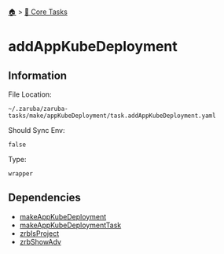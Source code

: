 <!--startTocHeader-->
[🏠](../README.md) > [🥝 Core Tasks](README.md)
# addAppKubeDeployment
<!--endTocHeader-->

## Information

File Location:

    ~/.zaruba/zaruba-tasks/make/appKubeDeployment/task.addAppKubeDeployment.yaml

Should Sync Env:

    false

Type:

    wrapper


## Dependencies

* [makeAppKubeDeployment](makeAppKubeDeployment.md)
* [makeAppKubeDeploymentTask](makeAppKubeDeploymentTask.md)
* [zrbIsProject](zrbIsProject.md)
* [zrbShowAdv](zrbShowAdv.md)